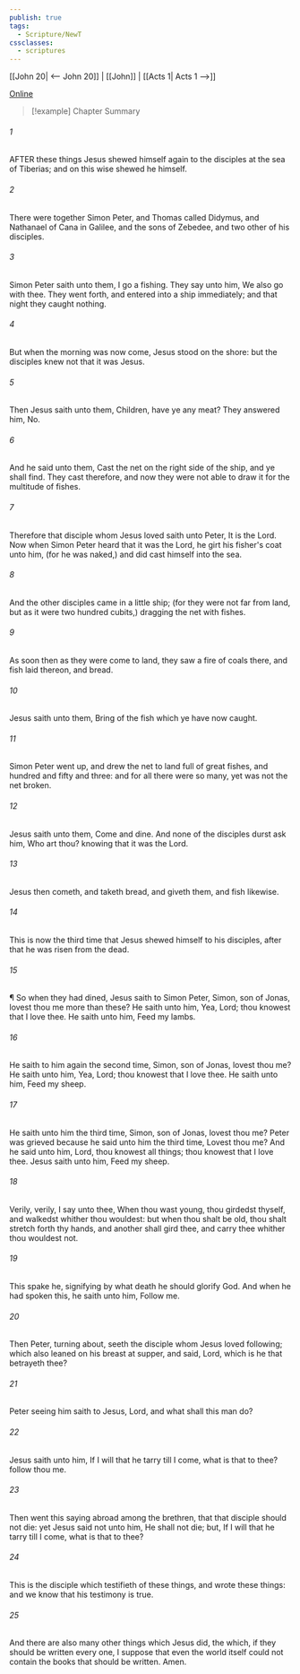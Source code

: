 ```yaml
---
publish: true
tags:
  - Scripture/NewT
cssclasses:
  - scriptures
---
```

[[John 20| <-- John 20]] | [[John]] | [[Acts 1| Acts 1 -->]]

[Online](https://churchofjesuschrist.org/study/scriptures/nt/john/21?lang=eng)

>[!example] Chapter Summary
>
###### 1
AFTER these things Jesus shewed himself again to the disciples at the sea of Tiberias; and on this wise shewed he himself.
###### 2
There were together Simon Peter, and Thomas called Didymus, and Nathanael of Cana in Galilee, and the sons of Zebedee, and two other of his disciples.
###### 3
Simon Peter saith unto them, I go a fishing. They say unto him, We also go with thee. They went forth, and entered into a ship immediately; and that night they caught nothing.
###### 4
But when the morning was now come, Jesus stood on the shore: but the disciples knew not that it was Jesus.
###### 5
Then Jesus saith unto them, Children, have ye any meat? They answered him, No.
###### 6
And he said unto them, Cast the net on the right side of the ship, and ye shall find. They cast therefore, and now they were not able to draw it for the multitude of fishes.
###### 7
Therefore that disciple whom Jesus loved saith unto Peter, It is the Lord. Now when Simon Peter heard that it was the Lord, he girt his fisher's coat unto him, (for he was naked,) and did cast himself into the sea.
###### 8
And the other disciples came in a little ship; (for they were not far from land, but as it were two hundred cubits,) dragging the net with fishes.
###### 9
As soon then as they were come to land, they saw a fire of coals there, and fish laid thereon, and bread.
###### 10
Jesus saith unto them, Bring of the fish which ye have now caught.
###### 11
Simon Peter went up, and drew the net to land full of great fishes, and hundred and fifty and three: and for all there were so many, yet was not the net broken.
###### 12
Jesus saith unto them, Come and dine. And none of the disciples durst ask him, Who art thou? knowing that it was the Lord.
###### 13
Jesus then cometh, and taketh bread, and giveth them, and fish likewise.
###### 14
This is now the third time that Jesus shewed himself to his disciples, after that he was risen from the dead.
###### 15
¶ So when they had dined, Jesus saith to Simon Peter, Simon, son of Jonas, lovest thou me more than these? He saith unto him, Yea, Lord; thou knowest that I love thee. He saith unto him, Feed my lambs.
###### 16
He saith to him again the second time, Simon, son of Jonas, lovest thou me? He saith unto him, Yea, Lord; thou knowest that I love thee. He saith unto him, Feed my sheep.
###### 17
He saith unto him the third time, Simon, son of Jonas, lovest thou me? Peter was grieved because he said unto him the third time, Lovest thou me? And he said unto him, Lord, thou knowest all things; thou knowest that I love thee. Jesus saith unto him, Feed my sheep.
###### 18
Verily, verily, I say unto thee, When thou wast young, thou girdedst thyself, and walkedst whither thou wouldest: but when thou shalt be old, thou shalt stretch forth thy hands, and another shall gird thee, and carry thee whither thou wouldest not.
###### 19
This spake he, signifying by what death he should glorify God. And when he had spoken this, he saith unto him, Follow me.
###### 20
Then Peter, turning about, seeth the disciple whom Jesus loved following; which also leaned on his breast at supper, and said, Lord, which is he that betrayeth thee?
###### 21
Peter seeing him saith to Jesus, Lord, and what shall this man do?
###### 22
Jesus saith unto him, If I will that he tarry till I come, what is that to thee? follow thou me.
###### 23
Then went this saying abroad among the brethren, that that disciple should not die: yet Jesus said not unto him, He shall not die; but, If I will that he tarry till I come, what is that to thee?
###### 24
This is the disciple which testifieth of these things, and wrote these things: and we know that his testimony is true.
###### 25
And there are also many other things which Jesus did, the which, if they should be written every one, I suppose that even the world itself could not contain the books that should be written. Amen.



